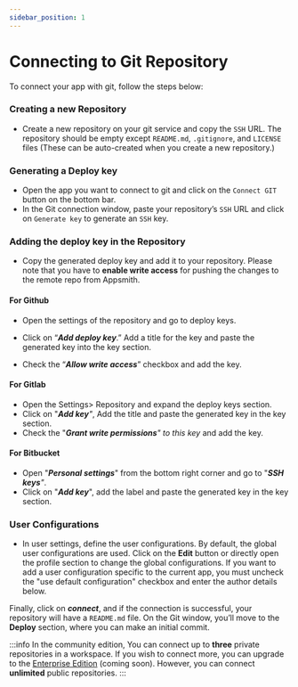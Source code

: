 ```yaml
---
sidebar_position: 1
---
```

# Connecting to Git Repository

To connect your app with git, follow the steps below:

### Creating a new Repository

* Create a new repository on your git service and copy the `SSH` URL. The repository should be empty except `README.md`, `.gitignore`, and `LICENSE` files (These can be auto-created when you create a new repository.)

### **Generating a Deploy key**

* Open the app you want to connect to git and click on the `Connect GIT` button on the bottom bar.
* In the Git connection window, paste your repository’s `SSH` URL and click on `Generate key` to generate an `SSH` key.



 <VideoEmbed host="youtube" videoId="oFfdIwhSPL8" title="Generating a Deploy key" caption="Generating a Deploy key"/>

### Adding the deploy key in the Repository

* Copy the generated deploy key and add it to your repository. Please note that you have to **enable write access** for pushing the changes to the remote repo from Appsmith.

#### **For Github**

* Open the settings of the repository and go to deploy keys.
* Click on “_**Add deploy key**_.” Add a title for the key and paste the generated key into the key section.
* Check the “_**Allow write access**_” checkbox and add the key.



  <VideoEmbed host="youtube" videoId="4xMHO4G2hEA" title="Adding the deploy key in the Repository | Github" caption="Adding the deploy key in the Repository | Github"/>

#### **For Gitlab**

* Open the Settings> Repository and expand the deploy keys section.
* Click on "_**Add key**"_, Add the title and paste the generated key in the key section.
* Check the "_**Grant write permissions**" to this key_ and add the key.



 <VideoEmbed host="youtube" videoId="9aaiE6OERW0" title="Adding the deploy key in the Repository | Gitlab" caption="Adding the deploy key in the Repository | Gitlab"/>

#### For Bitbucket

* Open "_**Personal settings**_" from the bottom right corner and go to "_**SSH keys**"_.
* Click on "_**Add key**_", add the label and paste the generated key in the key section.




 <VideoEmbed host="youtube" videoId="A8ZOvW1CVIk" title="Adding the deploy key in the Repository | Bitbucket" caption="Adding the deploy key in the Repository | Bitbucket"/>

### User Configurations

* In user settings, define the user configurations. By default, the global user configurations are used. Click on the **Edit** button or directly open the profile section to change the global configurations. If you want to add a user configuration specific to the current app, you must uncheck the "use default configuration" checkbox and enter the author details below.





 <VideoEmbed host="youtube" videoId="d5R1MYKtpCM" title="User Settings | Git Sync" caption="User Settings | Git Sync"/>

Finally, click on _**connect**_, and if the connection is successful, your repository will have a `README.md` file. On the Git window, you’ll move to the **Deploy** section, where you can make an initial commit.



  <VideoEmbed host="youtube" videoId="Z67SfBpKrnk" title="Initial Commit | Git Sync" caption="Initial Commit | Git Sync"/>

:::info
In the community edition, You can connect up to **three** private repositories in a workspace. If you wish to connect more, you can upgrade to the [Enterprise Edition](https://www.appsmith.com/pricing) (coming soon). However, you can connect **unlimited** public repositories.
:::
